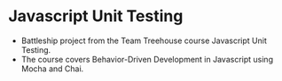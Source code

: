 # Javascript Unit Testing
* Battleship project from the Team Treehouse course Javascript Unit Testing.
* The course covers Behavior-Driven Development in Javascript using Mocha and Chai.